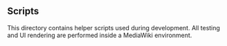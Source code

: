## Scripts

This directory contains helper scripts used during development. All testing and UI rendering are performed inside a MediaWiki environment.


